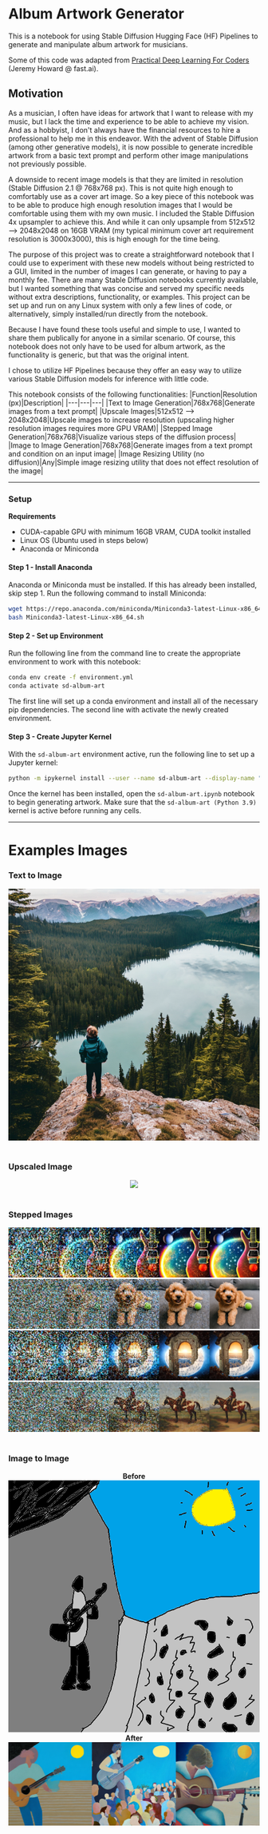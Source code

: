 # Album Artwork Generator
This is a notebook for using Stable Diffusion Hugging Face (HF) Pipelines to generate and manipulate album artwork for musicians.

Some of this code was adapted from [Practical Deep Learning For Coders](https://course.fast.ai/) (Jeremy Howard @ fast.ai).

## Motivation
As a musician, I often have ideas for artwork that I want to release with my music, but I lack the time and experience to be able to achieve my vision. And as a hobbyist, I don't always have the financial resources to hire a professional to help me in this endeavor. With the advent of Stable Diffusion (among other generative models), it is now possible to generate incredible artwork from a basic text prompt and perform other image manipulations not previously possible.

A downside to recent image models is that they are limited in resolution (Stable Diffusion 2.1 @ 768x768 px). This is not quite high enough to comfortably use as a cover art image. So a key piece of this notebook was to be able to produce high enough resolution images that I would be comfortable using them with my own music. I included the Stable Diffusion 4x upsampler to achieve this. And while it can only upsample from 512x512 --> 2048x2048 on 16GB VRAM (my typical minimum cover art requirement resolution is 3000x3000), this is high enough for the time being.

The purpose of this project was to create a straightforward notebook that I could use to experiment with these new models without being restricted to a GUI, limited in the number of images I can generate, or having to pay a monthly fee. There are many Stable Diffusion notebooks currently available, but I wanted something that was concise and served my specific needs without extra descriptions, functionality, or examples. This project can be set up and run on any Linux system with only a few lines of code, or alternatively, simply installed/run directly from the notebook.

Because I have found these tools useful and simple to use, I wanted to share them publically for anyone in a similar scenario. Of course, this notebook does not only have to be used for album artwork, as the functionality is generic, but that was the original intent.

I chose to utilize HF Pipelines because they offer an easy way to utilize various Stable Diffusion models for inference with little code.

This notebook consists of the following functionalities:
|Function|Resolution (px)|Description|
|---|---|---|
|Text to Image Generation|768x768|Generate images from a text prompt|
|Upscale Images|512x512 --> 2048x2048|Upscale images to increase resolution (upscaling higher resolution images requires more GPU VRAM)|
|Stepped Image Generation|768x768|Visualize various steps of the diffusion process|
|Image to Image Generation|768x768|Generate images from a text prompt and condition on an input image|
|Image Resizing Utility (no diffusion)|Any|Simple image resizing utility that does not effect resolution of the image|

---

### Setup
**Requirements**
- CUDA-capable GPU with minimum 16GB VRAM, CUDA toolkit installed
- Linux OS (Ubuntu used in steps below)
- Anaconda or Miniconda

#### Step 1 - Install Anaconda
Anaconda or Miniconda must be installed. If this has already been installed, skip step 1. Run the following command to install Miniconda:

```bash
wget https://repo.anaconda.com/miniconda/Miniconda3-latest-Linux-x86_64.sh
bash Miniconda3-latest-Linux-x86_64.sh
```

#### Step 2 - Set up Environment
Run the following line from the command line to create the appropriate environment to work with this notebook:

```bash
conda env create -f environment.yml
conda activate sd-album-art
```

The first line will set up a conda environment and install all of the necessary pip dependencies. The second line with activate the newly created environment.

#### Step 3 - Create Jupyter Kernel
With the `sd-album-art` environment active, run the following line to set up a Jupyter kernel:

```bash
python -m ipykernel install --user --name sd-album-art --display-name "sd-album-art (Python 3.9)"
```

Once the kernel has been installed, open the `sd-album-art.ipynb` notebook to begin generating artwork. Make sure that the `sd-album-art (Python 3.9)` kernel is active before running any cells.

---

# Examples Images

### Text to Image
<div align="center">
    <img src="./examples/text_to_image1.png"/>
</div>

<br />

### Upscaled Image
<div align="center">
    <img src="./examples/upscaled1.png"/>
</div>

<br />

### Stepped Images
<div align="center">
    <img src="./examples/stepped1.png"/>
    <img src="./examples/stepped2.png"/>
    <img src="./examples/stepped3.png"/>
    <img src="./examples/stepped4.png"/>
</div>

<br />

### Image to Image
<div align="center">
    <b>Before</b><br>
    <img src="./examples/img2img_pre.png"/><br>
    <b>After</b><br>
    <img src="./examples/img2img_post.png"/>
</div>

<br />

